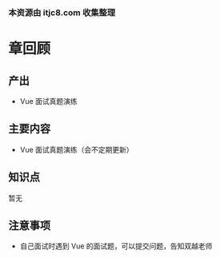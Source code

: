 ### 本资源由 itjc8.com 收集整理
# 章回顾

## 产出

- Vue 面试真题演练

## 主要内容

- Vue 面试真题演练（会不定期更新）

## 知识点

暂无

## 注意事项

- 自己面试时遇到 Vue 的面试题，可以提交问题，告知双越老师
